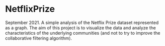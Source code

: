 # NetflixPrize
September 2021.
A simple analysis of the Netflix Prize dataset represented as a graph.
The aim of this project is to visualize the data and analyze the characteristics of the underlying communities (and not to try to improve the collaborative filtering algorithm).
